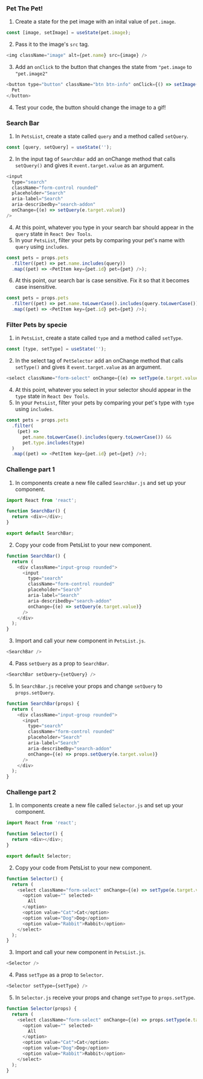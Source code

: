 ### Pet The Pet!

1. Create a state for the pet image with an inital value of `pet.image`.

```javascript
const [image, setImage] = useState(pet.image);
```

2. Pass it to the image's `src` tag.

```javascript
<img className="image" alt={pet.name} src={image} />
```

3. Add an `onClick` to the button that changes the state from `"pet.image` to `"pet.image2"`

```javascript
<button type="button" className="btn btn-info" onClick={() => setImage(pet.image2)}>
  Pet
</button>
```

4. Test your code, the button should change the image to a gif!

### Search Bar

1. In `PetsList`, create a state called `query` and a method called `setQuery`.

```javascript
const [query, setQuery] = useState('');
```

2. In the input tag of `SearchBar` add an onChange method that calls `setQuery()` and gives it `event.target.value` as an argument.

```javascript
<input
  type="search"
  className="form-control rounded"
  placeholder="Search"
  aria-label="Search"
  aria-describedby="search-addon"
  onChange={(e) => setQuery(e.target.value)}
/>
```

4. At this point, whatever you type in your search bar should appear in the `query` state in `React Dev Tools`.
5. In your `PetsList`, filter your pets by comparing your pet's name with `query` using `includes`.

```javascript
const pets = props.pets
  .filter((pet) => pet.name.includes(query))
  .map((pet) => <PetItem key={pet.id} pet={pet} />);
```

6. At this point, our search bar is case sensitive. Fix it so that it becomes case insensitive.

```javascript
const pets = props.pets
  .filter((pet) => pet.name.toLowerCase().includes(query.toLowerCase()))
  .map((pet) => <PetItem key={pet.id} pet={pet} />);
```

### Filter Pets by specie

1. in `PetsList`, create a state called `type` and a method called `setType`.

```javascript
const [type, setType] = useState('');
```

2. In the select tag of `PetSelector` add an onChange method that calls `setType()` and gives it `event.target.value` as an argument.

```javascript
<select className="form-select" onChange={(e) => setType(e.target.value)}>
```

4. At this point, whatever you select in your selector should appear in the `type` state in `React Dev Tools`.
5. In your `PetsList`, filter your pets by comparing your pet's type with `type` using `includes`.

```javascript
const pets = props.pets
  .filter(
    (pet) =>
      pet.name.toLowerCase().includes(query.toLowerCase()) &&
      pet.type.includes(type)
  )
  .map((pet) => <PetItem key={pet.id} pet={pet} />);
```

### Challenge part 1

1. In components create a new file called `SearchBar.js` and set up your component.

```javascript
import React from 'react';

function SearchBar() {
  return <div></div>;
}

export default SearchBar;
```

2. Copy your code from PetsList to your new component.

```javascript
function SearchBar() {
  return (
    <div className="input-group rounded">
      <input
        type="search"
        className="form-control rounded"
        placeholder="Search"
        aria-label="Search"
        aria-describedby="search-addon"
        onChange={(e) => setQuery(e.target.value)}
      />
    </div>
  );
}
```

3. Import and call your new component in `PetsList.js`.

```javascript
<SearchBar />
```

4. Pass `setQuery` as a prop to `SearchBar`.

```javascript
<SearchBar setQuery={setQuery} />
```

5. In `SearchBar.js` receive your props and change `setQuery` to `props.setQuery`.

```javascript
function SearchBar(props) {
  return (
    <div className="input-group rounded">
      <input
        type="search"
        className="form-control rounded"
        placeholder="Search"
        aria-label="Search"
        aria-describedby="search-addon"
        onChange={(e) => props.setQuery(e.target.value)}
      />
    </div>
  );
}
```

### Challenge part 2

1. In components create a new file called `Selector.js` and set up your component.

```javascript
import React from 'react';

function Selector() {
  return <div></div>;
}

export default Selector;
```

2. Copy your code from PetsList to your new component.

```javascript
function Selector() {
  return (
    <select className="form-select" onChange={(e) => setType(e.target.value)}>
      <option value="" selected>
        All
      </option>
      <option value="Cat">Cat</option>
      <option value="Dog">Dog</option>
      <option value="Rabbit">Rabbit</option>
    </select>
  );
}
```

3. Import and call your new component in `PetsList.js`.

```javascript
<Selector />
```

4. Pass `setType` as a prop to `Selector`.

```javascript
<Selector setType={setType} />
```

5. In `Selector.js` receive your props and change `setType` to `props.setType`.

```javascript
function Selector(props) {
  return (
    <select className="form-select" onChange={(e) => props.setType(e.target.value)}>
      <option value="" selected>
        All
      </option>
      <option value="Cat">Cat</option>
      <option value="Dog">Dog</option>
      <option value="Rabbit">Rabbit</option>
    </select>
  );
}
```
